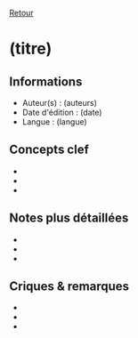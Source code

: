 [Retour](../README.md)

# (titre)

## Informations
- Auteur(s) : (auteurs)
- Date d'édition : (date)
- Langue : (langue)

## Concepts clef
-
-
-

## Notes plus détaillées
-
-
-

## Criques & remarques
-
-
-
